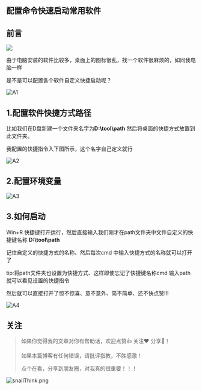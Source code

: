 ##  配置命令快速启动常用软件

## 前言

![](https://pic.downk.cc/item/5f19864a14195aa5945433b7.png)

由于电脑安装的软件比较多，桌面上的图标很乱，找一个软件很麻烦的，如同我电脑一样

是不是可以配置各个软件自定义快捷启动呢？

![A1](https://pic.downk.cc/item/5f197f3414195aa5944eebbd.png)



## 1.配置软件快捷方式路径

比如我们在D盘新建一个文件夹名字为**D:\tool\path** 然后将桌面的快捷方式放置到此文件夹。

我配置的快捷指令入下图所示，这个名字自己定义就行

![A2](https://pic.downk.cc/item/5f197f3414195aa5944eebc0.png)





## 2.配置环境变量

![A3](https://pic.downk.cc/item/5f197f3414195aa5944eebc3.png)

## 3.如何启动

Win+R 快捷键打开运行，然后直接输入我们刚才在path文件夹中文件自定义的快捷键名称 **D:\tool\path**

记住自定义的快捷方式的名称、然后每次cmd 中输入快捷方式的名称就可以打开了

tip:将path文件夹也设置为快捷方式、这样即使忘记了快捷键名称cmd 输入path就可以看见设置的快捷指令

然后就可以直接打开了惊不惊喜、意不意外、简不简单、还不快点赞!!!





![A4](https://pic.downk.cc/item/5f197f3414195aa5944eebc6.png)

## 关注

>如果你觉得我的文章对你有帮助话，欢迎点赞👍 关注❤️ 分享👥！
>
>如果本篇博客有任何错误，请批评指教，不胜感激！
>
>点个在看，分享到朋友圈，对我真的很重要！！！


![snailThink.png](http://ww1.sinaimg.cn/large/006aMktPgy1gdegzjxv6yj30go0gogmi.jpg)

